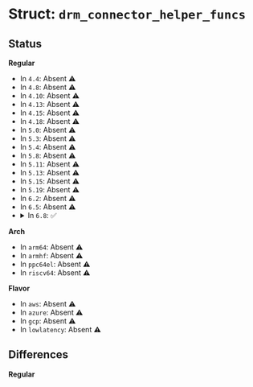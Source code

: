 # Struct: <code>drm_connector_helper_funcs</code>

## Status
<b>Regular</b>
<ul>
<li>
In <code>4.4</code>: Absent ⚠️
</li>
<li>
In <code>4.8</code>: Absent ⚠️
</li>
<li>
In <code>4.10</code>: Absent ⚠️
</li>
<li>
In <code>4.13</code>: Absent ⚠️
</li>
<li>
In <code>4.15</code>: Absent ⚠️
</li>
<li>
In <code>4.18</code>: Absent ⚠️
</li>
<li>
In <code>5.0</code>: Absent ⚠️
</li>
<li>
In <code>5.3</code>: Absent ⚠️
</li>
<li>
In <code>5.4</code>: Absent ⚠️
</li>
<li>
In <code>5.8</code>: Absent ⚠️
</li>
<li>
In <code>5.11</code>: Absent ⚠️
</li>
<li>
In <code>5.13</code>: Absent ⚠️
</li>
<li>
In <code>5.15</code>: Absent ⚠️
</li>
<li>
In <code>5.19</code>: Absent ⚠️
</li>
<li>
In <code>6.2</code>: Absent ⚠️
</li>
<li>
In <code>6.5</code>: Absent ⚠️
</li>
<li>
<details>
<summary>In <code>6.8</code>: ✅</summary>

```c
struct drm_connector_helper_funcs {
    int (*get_modes)(struct drm_connector *);
    int (*detect_ctx)(struct drm_connector *, struct drm_modeset_acquire_ctx *, bool);
    enum drm_mode_status (*mode_valid)(struct drm_connector *, struct drm_display_mode *);
    int (*mode_valid_ctx)(struct drm_connector *, struct drm_display_mode *, struct drm_modeset_acquire_ctx *, enum drm_mode_status *);
    struct drm_encoder * (*best_encoder)(struct drm_connector *);
    struct drm_encoder * (*atomic_best_encoder)(struct drm_connector *, struct drm_atomic_state *);
    int (*atomic_check)(struct drm_connector *, struct drm_atomic_state *);
    void (*atomic_commit)(struct drm_connector *, struct drm_atomic_state *);
    int (*prepare_writeback_job)(struct drm_writeback_connector *, struct drm_writeback_job *);
    void (*cleanup_writeback_job)(struct drm_writeback_connector *, struct drm_writeback_job *);
    void (*enable_hpd)(struct drm_connector *);
    void (*disable_hpd)(struct drm_connector *);
};
```
</details>
</li>
</ul>
<b>Arch</b>
<ul>
<li>
In <code>arm64</code>: Absent ⚠️
</li>
<li>
In <code>armhf</code>: Absent ⚠️
</li>
<li>
In <code>ppc64el</code>: Absent ⚠️
</li>
<li>
In <code>riscv64</code>: Absent ⚠️
</li>
</ul>
<b>Flavor</b>
<ul>
<li>
In <code>aws</code>: Absent ⚠️
</li>
<li>
In <code>azure</code>: Absent ⚠️
</li>
<li>
In <code>gcp</code>: Absent ⚠️
</li>
<li>
In <code>lowlatency</code>: Absent ⚠️
</li>
</ul>

## Differences
<b>Regular</b>
<ul>
</ul>
